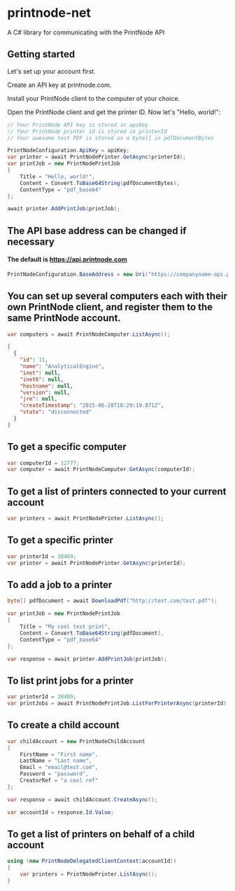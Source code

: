 # printnode-net
A C# library for communicating with the PrintNode API

## Getting started
Let's set up your account first.

Create an API key at printnode.com.

Install your PrintNode client to the computer of your choice.

Open the PrintNode client and get the printer ID. Now let's "Hello, world!":

```csharp
// Your PrintNode API key is stored in apiKey
// Your PrintNode printer id is stored in printerId
// Your awesome test PDF is stored as a byte[] in pdfDocumentBytes

PrintNodeConfiguration.ApiKey = apiKey;
var printer = await PrintNodePrinter.GetAsync(printerId);
var printJob = new PrintNodePrintJob
{
    Title = "Hello, world!",
    Content = Convert.ToBase64String(pdfDocumentBytes),
    ContentType = "pdf_base64"
};

await printer.AddPrintJob(printJob);
```

## The API base address can be changed if necessary
#### The default is https://api.printnode.com
```csharp
PrintNodeConfiguration.BaseAddress = new Uri("https://companyname-api.printnode.com");
```

## You can set up several computers each with their own PrintNode client, and register them to the same PrintNode account.

```csharp
var computers = await PrintNodeComputer.ListAsync();
```

```json
[
  {
    "id": 11,
    "name": "AnalyticalEngine",
    "inet": null,
    "inet6": null,
    "hostname": null,
    "version": null,
    "jre": null,
    "createTimestamp": "2015-06-28T18:29:19.871Z",
    "state": "disconnected"
  }
]
```

## To get a specific computer
```csharp
var computerId = 12777;
var computer = await PrintNodeComputer.GetAsync(computerId);
```

## To get a list of printers connected to your current account
```csharp
var printers = await PrintNodePrinter.ListAsync();
```

## To get a specific printer
```csharp
var printerId = 38409;
var printer = await PrintNodePrinter.GetAsync(printerId);
```

## To add a job to a printer
```csharp
byte[] pdfDocument = await DownloadPdf("http://test.com/test.pdf");

var printJob = new PrintNodePrintJob
{
    Title = "My cool test print",
    Content = Convert.ToBase64String(pdfDocument),
    ContentType = "pdf_base64"
};

var response = await printer.AddPrintJob(printJob);
```

## To list print jobs for a printer
```csharp
var printerId = 38409;
var printJobs = await PrintNodePrintJob.ListForPrinterAsync(printerId);
```

## To create a child account
```csharp
var childAccount = new PrintNodeChildAccount
{
	FirstName = "First name",
	LastName = "Last name",
	Email = "email@test.com",
	Password = "password",
	CreatorRef = "a cool ref"
};

var response = await childAccount.CreateAsync();

var accountId = response.Id.Value;
```

## To get a list of printers on behalf of a child account
```csharp
using (new PrintNodeDelegatedClientContext(accountId))
{
	var printers = PrintNodePrinter.ListAsync();
}
```